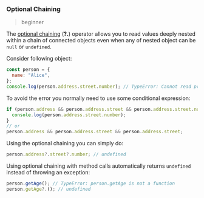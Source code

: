 ### Optional Chaining

> beginner

The [optional chaining](https://developer.mozilla.org/en-US/docs/Web/JavaScript/Reference/Operators/Optional_chaining) (**?.**) operator allows you to read values deeply nested within a chain of connected objects even when any of nested object can be `null` or `undefined`.

Consider following object:

```js
const person = {
  name: "Alice",
};
console.log(person.address.street.number); // TypeError: Cannot read property 'street' of undefined
```

To avoid the error you normally need to use some conditional expression:

```js
if (person.address && person.address.street && person.address.street.number) {
  console.log(person.address.street.number);
}
// or
person.address && person.address.street && person.address.street;
```

Using the optional chaining you can simply do:

```js
person.address?.street?.number; // undefined
```

Using optional chaining with method calls automatically returns `undefined` instead of throwing an exception:

```js
person.getAge(); // TypeError: person.getAge is not a function
person.getAge?.(); // undefined
```
